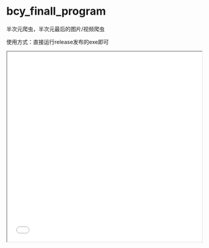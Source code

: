 # bcy_finall_program
半次元爬虫，半次元最后的图片/视频爬虫

使用方式：直接运行release发布的exe即可

<iframe height=498 width=510 src="[在线视频链接](https://github.com/Kaguya233qwq/bcy_finall_program/blob/main/resource/video.mp4?row=true)">

[![NetFlix on UWP](https://github.com/Kaguya233qwq/bcy_finall_program/blob/main/resource/video.mp4?row=true)]
